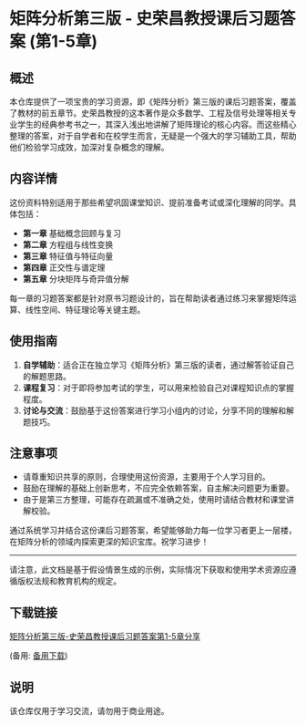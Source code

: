 # 矩阵分析第三版 - 史荣昌教授课后习题答案 (第1-5章)

## 概述

本仓库提供了一项宝贵的学习资源，即《矩阵分析》第三版的课后习题答案，覆盖了教材的前五章节。史荣昌教授的这本著作是众多数学、工程及信号处理等相关专业学生的经典参考书之一，其深入浅出地讲解了矩阵理论的核心内容。而这些精心整理的答案，对于自学者和在校学生而言，无疑是一个强大的学习辅助工具，帮助他们检验学习成效，加深对复杂概念的理解。

## 内容详情

这份资料特别适用于那些希望巩固课堂知识、提前准备考试或深化理解的同学。具体包括：

- **第一章** 基础概念回顾与复习
- **第二章** 方程组与线性变换
- **第三章** 特征值与特征向量
- **第四章** 正交性与谱定理
- **第五章** 分块矩阵与奇异值分解

每一章的习题答案都是针对原书习题设计的，旨在帮助读者通过练习来掌握矩阵运算、线性空间、特征理论等关键主题。

## 使用指南

1. **自学辅助**：适合正在独立学习《矩阵分析》第三版的读者，通过解答验证自己的解题思路。
2. **课程复习**：对于即将参加考试的学生，可以用来检验自己对课程知识点的掌握程度。
3. **讨论与交流**：鼓励基于这份答案进行学习小组内的讨论，分享不同的理解和解题技巧。

## 注意事项

- 请尊重知识共享的原则，合理使用这份资源，主要用于个人学习目的。
- 鼓励在理解的基础上创新思考，不应完全依赖答案，自主解决问题更为重要。
- 由于是第三方整理，可能存在疏漏或不准确之处，使用时请结合教材和课堂讲解校验。

通过系统学习并结合这份课后习题答案，希望能够助力每一位学习者更上一层楼，在矩阵分析的领域内探索更深的知识宝库。祝学习进步！

---

请注意，此文档是基于假设情景生成的示例，实际情况下获取和使用学术资源应遵循版权法规和教育机构的规定。

## 下载链接
[矩阵分析第三版-史荣昌教授课后习题答案第1-5章分享](https://pan.quark.cn/s/877b9eb5d2a9) 

(备用: [备用下载](https://pan.baidu.com/s/1M0Da7k79zjMXNMxbFQvVBg?pwd=1234))

## 说明

该仓库仅用于学习交流，请勿用于商业用途。
